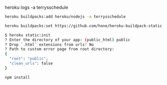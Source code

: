 
heroku logs -a terrysschedule

```sh
heroku buildpacks:add heroku/nodejs -a terrysschedule
```

```sh
heroku buildpacks:set https://github.com/hone/heroku-buildpack-static
```

```sh
$ heroku static:init
? Enter the directory of your app: (public_html) public
? Drop `.html` extensions from urls? No
? Path to custom error page from root directory: 
{
  "root": "public",
  "clean_urls": false
}
```

```sh
npm install
```

